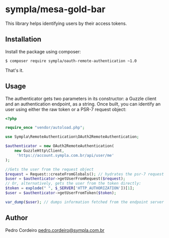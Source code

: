 # sympla/mesa-gold-bar

This library helps identifying users by their access tokens.

## Installation

Install the package using composer:

    $ composer require sympla/oauth-remote-authentication ~1.0
    
That's it.

## Usage

The authenticator gets two parameters in its constructor: a Guzzle client and an
authentication endpoint, as a string. Once built, you can identify an user 
using either the raw token or a PSR-7 request object:

```php
<?php 

require_once "vendor/autoload.php";

use Sympla\RemoteAuthentication\OAuth2RemoteAuthentication;

$authenticator = new OAuth2RemoteAuthentication(
    new GuzzleHttp\Client,
     'https://account.sympla.com.br/api/user/me'
);

//Gets the user from the request object
$request = Request::createFromGlobals(); // hydrates the psr-7 request object
$user = $authenticator->getUserFromRequest($request); 
// Or, alternatively, gets the user from the token directly:
$token = explode(" ", $_SERVER['HTTP_AUTHORIZATION'])[1];
$user = $authenticator->getUserFromToken($token);

var_dump($user); // dumps information fetched from the endpoint server about the user.

```

## Author

Pedro Cordeiro <pedro.cordeiro@sympla.com.br>